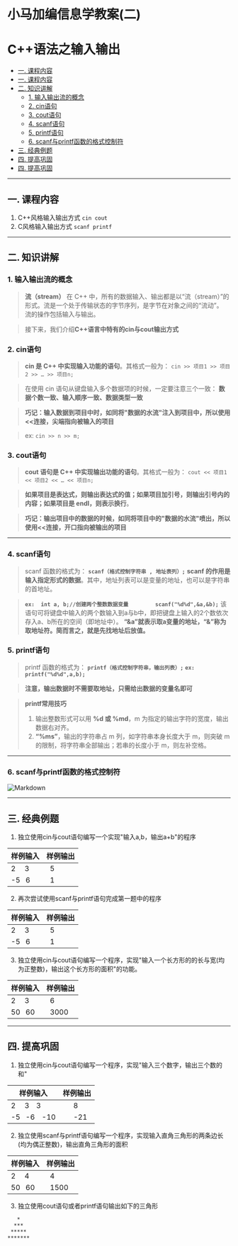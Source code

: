 # 小马加编信息学教案(二) 
# C++语法之输入输出
<!-- @import "[TOC]" {cmd="toc" depthFrom=2 depthTo=6 orderedList=false} -->

<!-- code_chunk_output -->
* [一. 课程内容](#一-课程内容)
* [一. 课程内容](#一-课程内容)
* [二. 知识讲解](#二-知识讲解)
	* [1. 输入输出流的概念](#1-输入输出流的概念)
	* [2. cin语句](#2-cin语句)
	* [3. cout语句](#3-cout语句)
	* [4. scanf语句](#4-scanf语句)
	* [5. printf语句](#5-printf语句)
	* [6. scanf与printf函数的格式控制符](#6-scanf与printf函数的格式控制符)
* [三. 经典例题](#三-经典例题)
* [四. 提高巩固](#四-提高巩固)
* [四. 提高巩固](#四-提高巩固)
<!-- /code_chunk_output -->
---
## 一. 课程内容
1. C++风格输入输出方式 ```cin cout```
2. C风格输入输出方式 ```scanf printf```
---
## 二. 知识讲解

### 1. 输入输出流的概念
> **流（stream）**
> 在 C++ 中，所有的数据输入、输出都是以“流（stream）”的形式。流是一个处于传输状态的字节序列，是字节在对象之间的“流动”。
> 流的操作包括输入与输出。

> 接下来，我们介绍**C++语言中特有的cin与cout输出方式**

### 2. cin语句
> **cin 是 C++ 中实现输入功能的语句**。其格式一般为：
> ```cin >> 项目1 >> 项目2 >> … >> 项目n;```

> 在使用 cin 语句从键盘输入多个数据项的时候，一定要注意三个一致：
> **数据个数一致、输入顺序一致、数据类型一致**

> **巧记：输入数据到项目中时，如同将"数据的水流"注入到项目中，所以使用<<连接，尖端指向被输入的项目**

>ex: ``` cin >> n >> m; ```

### 3. cout语句
>**cout 语句是 C++ 中实现输出功能的语句**。其格式一般为：
> ```cout << 项目1 << 项目2 << … << 项目n;```

> **如果项目是表达式，则输出表达式的值；如果项目加引号，则输出引号内的内容；如果项目是 endl，则表示换行**。

> **巧记：输出项目中的数据的时候，如同将项目中的"数据的水流"喷出，所以使用<<连接，开口指向被输出的项目**

---

### 4. scanf语句
> scanf 函数的格式为：
**```scanf（格式控制字符串 , 地址表列）;```**
> **scanf 的作用是输入指定形式的数据**。其中，地址列表可以是变量的地址，也可以是字符串的首地址。

> **```ex:  int a, b;//创建两个整数数据变量```**
> **&ensp;&ensp;&ensp;&ensp;```    scanf("%d%d",&a,&b);```**
>该语句可将键盘中输入的两个数输入到a与b中，即把键盘上输入的2个数依次存入a、b所在的空间（即地址中）。
> **“&a”就表示取a变量的地址，“&”称为取地址符。简而言之，就是先找地址后放值。**

### 5. printf语句
> printf 函数的格式为：
**```printf（格式控制字符串，输出列表）;```**
> **```ex: printf("%d%d",a,b);```**

> **注意，输出数据时不需要取地址，只需给出数据的变量名即可**

> **printf常用技巧**
> 1. 输出整数形式可以用 **%d 或 %md**，m 为指定的输出字符的宽度，输出数据右对齐。
> 2. **“%ms”**，输出的字符串占 m 列，如字符串本身长度大于 m，则突破 m 的限制，将字符串全部输出；若串的长度小于 m，则左补空格。

---
### 6. scanf与printf函数的格式控制符
![Markdown](http://i1.bvimg.com/673806/d90aec3fc09d81e4.png)

---
## 三. 经典例题
1. 独立使用cin与cout语句编写一个实现"输入a,b，输出a+b"的程序

样例输入 | 样例输出
------------ | ------------
2 &ensp;&ensp;3 | &ensp;5
-5  &ensp;6 | &ensp;1

2. 再次尝试使用scanf与printf语句完成第一题中的程序

样例输入 | 样例输出
------------ | ------------
2 &ensp;&ensp;3 | &ensp;5
-5  &ensp;6 | &ensp;1

3. 独立使用cin与cout语句编写一个程序，实现"输入一个长方形的的长与宽(均为正整数)，输出这个长方形的面积"的功能。

样例输入 | 样例输出
------------ | ------------
2 &ensp;&ensp;3 | &ensp;6
50  &ensp;60 | &ensp;3000
---
## 四. 提高巩固
1. 独立使用cin与cout语句编写一个程序，实现"输入三个数字，输出三个数的和"


样例输入 | 样例输出
------------ | ------------
2 &ensp;&ensp;3&ensp;&ensp;3 | &ensp;&ensp;&ensp;8
-5  &ensp;-6&ensp;&ensp;-10 |  &ensp;&ensp;&ensp;-21   

2. 独立使用scanf与printf语句编写一个程序，实现输入直角三角形的两条边长(均为偶正整数)，输出直角三角形的面积

样例输入 | 样例输出
------------ | ------------
2 &ensp;&ensp;4 | &ensp;4
50  &ensp;60 | &ensp;1500

3. 独立使用cout语句或者printf语句输出如下的三角形
```
   *
  ***
 *****
*******
```